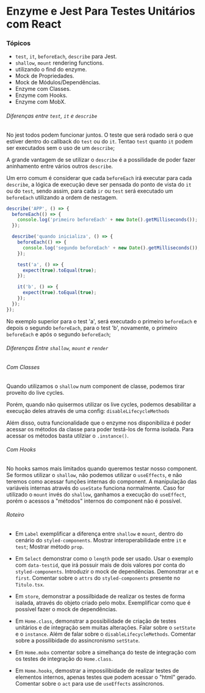 # Enzyme e Jest Para Testes Unitários com React

### Tópicos

- `test`, `it`, `beforeEach`, `describe` para Jest.
- `shallow`, `mount` rendering functions.
- utilizando o find do enzyme.
- Mock de Propriedades.
- Mock de Módulos/Dependências.
- Enzyme com Classes.
- Enzyme com Hooks.
- Enzyme com MobX.

###### Diferenças entre `test`, `it` e `describe`

No jest todos podem funcionar juntos. O teste que será rodado será o que estiver dentro do callback do `test` ou do `it`. Tentao `test` quanto `it` podem ser executados sem o uso de um `describe`; 

A grande vantagem de se utilizar o `describe` é a possilidade de poder fazer aninhamento entre vários outros `describe`.

Um erro comum é considerar que cada `beforeEach` irá executar para cada `describe`, a lógica de execução deve ser pensada do ponto de vista do `it` ou do `test`, sendo assim, para cada `ir` ou `test` será executado um `beforeEach` utilizando a ordem de nestagem. 

```typescript jsx
describe('APP', () => {
  beforeEach(() => {
    console.log('primeiro beforeEach' + new Date().getMilliseconds());
  });

  describe('quando inicializa', () => {
    beforeEach(() => {
      console.log('segundo beforeEach' + new Date().getMilliseconds());
    });

    test('a', () => {
      expect(true).toEqual(true);
    });

    it('b', () => {
      expect(true).toEqual(true);
    });
  });
});
```

No exemplo superior para o test 'a', será executado o primeiro `beforeEach` e depois o segundo `beforeEach`, para o test 'b', novamente, o primeiro `beforeEach` e após o segundo `beforeEach`;

###### Diferenças Entre `shallow`, `mount` e `render`

###### Com Classes

Quando utilizamos o `shallow` num component de classe, podemos tirar proveito do live cycles. 

Porém, quando não quisermos utilizar os live cycles, podemos desabilitar a execução deles através de uma config: `disableLifecycleMethods`

Além disso, outra funcionalidade que o enzyme nos disponibiliza é poder acessar os métodos da classe para poder testá-los de forma isolada. Para acessar os métodos basta utilziar o `.instance()`.

###### Com Hooks

No hooks samos mais limitados quando queremos testar nosso component. Se formos utilizar o `shallow`, não podemos utilizar o `useEffects`, e não teremos como acessar funções internas do component. A manipulação das variáveis internas através do `useState` funciona normalmente. Caso for utilizado o `mount` invés do `shallow`, ganhamos a execução do `useEffect`, porém o acessos a "métodos" internos do component não é possível.

###### Roteiro

- Em `Label` exemplificar a diferença entre `shallow` e `mount`, dentro do cenário do `styled-components`. Mostrar interoperabilidade entre `it` e `test`; Mostrar método `prop`. 

- Em `Select` demonstrar como o `length` pode ser usado. Usar o exemplo com `data-testid`, que irá possuir mais de dois valores por conta do `styled-components`. Introduzir o mock de dependências. Demonstrar `at` e `first`. Comentar sobre o `attrs` do `styled-components` presente no `Titulo.tsx`.

- Em `store`, demonstrar a possilbidade de realizar os testes de forma isalada, através do objeto criado pelo mobx. Exemplificar como que é possível fazer o mock de dependências. 

- Em `Home.class`, demonstrar a possibilidade de criação de testes unitários e de integração sem muitas alterações. Falar sobre o `setState` e o `instance`. Além de falar sobre o `disableLifecycleMethods`. Comentar sobre a possilibidade do assincronismo `setState`.

- Em `Home.mobx` comentar sobre a simelhança do teste de integração com os testes de integração do `Home.class`. 

- Em `Home.hooks`, demostrar a impossilibidade de realizar testes de elementos internos, apenas testes que podem acessar o "html" gerado. Comentar sobre o `act` para use de `useEffects` assíncronos.
